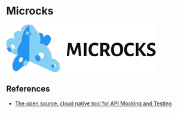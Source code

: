 # Microcks
![alt text](image-2.png)

## References

- [The open source, cloud native tool for API Mocking and Testing](https://microcks.io/)
